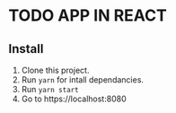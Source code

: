 # TODO APP IN REACT

## Install

1. Clone this project.
2. Run ```yarn``` for intall dependancies.
3. Run ```yarn start```
4. Go to https://localhost:8080
